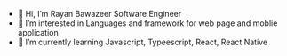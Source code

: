 - 👋 Hi, I’m Rayan Bawazeer Software Engineer
- 👀 I’m interested in Languages and framework for web page and moblie application
- 🌱 I’m currently learning Javascript, Typeescript, React, React Native
